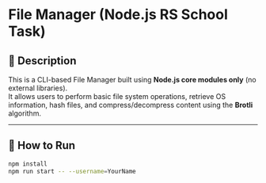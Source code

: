 # File Manager (Node.js RS School Task)

## 📌 Description

This is a CLI-based File Manager built using **Node.js core modules only** (no external libraries).  
It allows users to perform basic file system operations, retrieve OS information, hash files, and compress/decompress content using the **Brotli** algorithm.

---

## 🚀 How to Run

```bash
npm install
npm run start -- --username=YourName
